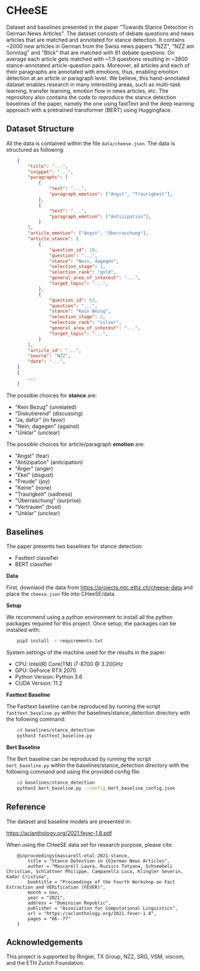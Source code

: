 # CHeeSE

Dataset and baselines presented in the paper "Towards Stance Detection in
German News Articles". The dataset consists of debate questions and news
articles that are matched and annotated for stance detection.
It contains ~2000 new articles in German from the Swiss news papers "NZZ", "NZZ am
Sonntag" and "Blick" that are matched with 91 debate questions. On average each
article gets matched with ~1.9 questions resulting in ~3800 stance-annotated 
article-question pairs. Moreover, all articles and each of their paragraphs are
annotated with emotions, thus, enabling emotion detection at an article or
paragraph level. We believe, this hand-annotated dataset enables research in
many interesting areas, such as multi-task learning, transfer learning, emotion
flow in news articles, etc. The reprository also contains the code to reproduce
the stance detection baselines of the paper, namely the one using
fastText and the deep learning approach with a pretrained transformer (BERT)
using Huggingface.


## Dataset Structure


All the data is contained within the file `data/cheese.json`.
The data is structured as following:

```json
    {
        "title": "...",
        "snippet": "...",
        "paragraphs": [
            {
                "text": "...", 
                "paragraph_emotion": ["Angst", "Traurigkeit"],
            },
            {
                "text": "...", 
                "paragraph_emotion": ["Antizipation"],
            }
        ],
        "article_emotion": ["Angst", "Überraschung"],
        "article_stance": [
            {    
                "question_id": 10,
                "question": "...",
                "stance": "Nein, dagegen",
                "selection_stage": 1,
                "selection_rank": "gold",
                "general_area_of_interest": "...",
                "target_topic": "...",
            },
            {    
                "question_id": 53,
                "question": "...",
                "stance": "Kein Bezug",
                "selection_stage": 2,
                "selection_rank": "silver",
                "general_area_of_interest": "...",
                "target_topic": "...",
            }
        ],
        "article_id": "...",
        "source": "NZZ",
        "date": "...",
    }
    {
        ...
    }
```

The possible choices for **stance** are:

- "Kein Bezug" (unrelated)
- "Diskutierend" (discussing)
- "Ja, dafür" (in favor)
- "Nein, dagegen" (against)
- "Unklar" (unclear)

The possible choices for article/paragraph **emotion** are:

- "Angst" (fear)
- "Antizipation" (anticipation)
- "Ärger" (anger)
- "Ekel" (disgust)
- "Freude" (joy)
- "Keine" (none)
- "Traurigkeit" (sadness)
- "Überraschung" (surprise)
- "Vertrauen" (trust)
- "Unklar" (unclear)

## Baselines


The paper presents two baselines for stance detection:
- Fasttext classifier
- BERT classifier

**Data**

First, downlaod the data from https://projects.mtc.ethz.ch/cheese-data and place
the `cheese.json` file into CHeeSE/data.

**Setup**

We recommend using a python environment to install all the python packages
required for this project. Once setup, the packages can be installed with:

```bash
    pip3 install -r requirements.txt
```

System settings of the machine used for the results in the paper:
- CPU: Intel(R) Core(TM) i7-8700 @ 3.20GHz
- GPU: GeForce RTX 2070
- Python Version: Python 3.6
- CUDA Version: 11.2

**Fasttext Baseline**

The Fasttext baseline can be reproduced by running the script
`fasttext_baseline.py` within the baselines/stance_detection directory with the
following command:

```bash
    cd baselines/stance_detection
    python3 fasttext_baseline.py
```

**Bert Baseline**

The Bert baseline can be reproduced by running the script
`bert_baseline.py` within the baselines/stance_detection directory with the
following command and using the provided config file:

```bash
    cd baselines/stance_detection
    python3 bert_baseline.py --config bert_baseline_config.json
```

## Reference

The dataset and baseline models are presented in:

https://aclanthology.org/2021.fever-1.8.pdf

When using the CHeeSE data set for research purpose, please cite:

```
    @inproceedings{mascarell-etal-2021-stance,
        title = "Stance Detection in {G}erman News Articles",
        author = "Mascarell Laura, Ruzsics Tatyana, Schneebeli Christian, Schlattner Philippe, Campanella Luca, Klingler Severin, Kadar Cristina",
        booktitle = "Proceedings of the Fourth Workshop on Fact Extraction and VERification (FEVER)",
        month = nov,
        year = "2021",
        address = "Dominican Republic",
        publisher = "Association for Computational Linguistics",
        url = "https://aclanthology.org/2021.fever-1.8",
        pages = "66--77"
    }
```


## Acknowledgements

This project is supported by Ringier, TX Group, NZZ, SRG, VSM, viscom, and the ETH Zurich Foundation.
